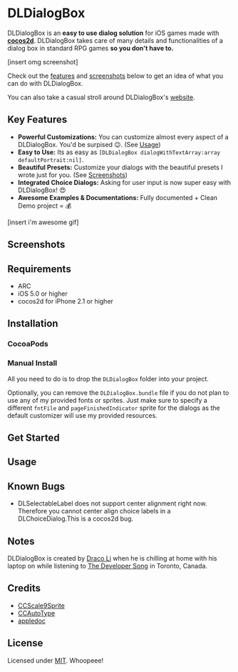 # DLDialogBox

DLDialogBox is an __easy to use dialog solution__ for iOS games made with __[cocos2d](http://www.cocos2d-iphone.org/)__. DLDialogBox takes care of many details and functionalities of a dialog box in standard RPG games __so you don't have to.__ 

[insert omg screenshot]

Check out the [features](#features) and [screenshots](#screenshots) below to get an idea of what you can do with DLDialogBox.

You can also take a casual stroll around DLDialogBox's [website](http://www.dracoli.com).

## Key Features

- **Powerful Customizations:** You can customize almost every aspect of a DLDialogBox. You'd be surpised :wink:. (See [Usage](#usage))
- **Easy to Use:** Its as easy as `[DLDialogBox dialogWithTextArray:array defaultPortrait:nil]`.
- **Beautiful Presets:** Customize your dialogs with the beautiful presets I wrote just for you. (See [Screenshots](#screenshots))
- **Integrated Choice Dialogs:** Asking for user input is now super easy with DLDialogBox! :heart_eyes:
- **Awesome Examples & Documentations:** Fully documented + Clean Demo project = :moneybag:

[insert i'm awesome gif]

## Screenshots

## Requirements
- ARC
- iOS 5.0 or higher
- cocos2d for iPhone 2.1 or higher

## Installation

### CocoaPods


### Manual Install
All you need to do is to drop the `DLDialogBox` folder into your project.

Optionally, you can remove the `DLDialogBox.bundle` file if you do not plan to use any of my provided fonts or sprites. Just make sure to specify a different `fntFile` and `pageFinishedIndicator` sprite for the dialogs as the default customizer will use my provided resources.

## Get Started

## Usage

## Known Bugs
- DLSelectableLabel does not support center alignment right now. Therefore you cannot center align choice labels in a DLChoiceDialog.This is a cocos2d bug.

## Notes
DLDialogBox is created by [Draco Li](http://www.dracoli.com) when he is chilling at home with his laptop on while listening to [The Developer Song](http://www.youtube.com/watch?v=TROd29XFHY0) in Toronto, Canada.

## Credits
- [CCScale9Sprite](https://github.com/YannickL/CCControlExtension/tree/master/CCControlExtension/CCControl/Utils)
- [CCAutoType](https://github.com/sceresia/CCAutoType)
- [appledoc](http://gentlebytes.com/appledoc/)

## License
Licensed under [MIT](http://www.opensource.org/licenses/mit-license.php). Whoopeee!

